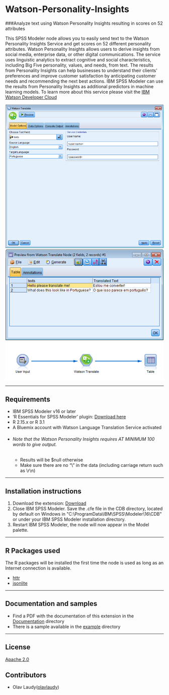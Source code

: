 # Watson-Personality-Insights
###Analyze text using Watson Personality Insights resulting in scores on 52 attributes

This SPSS Modeler node allows you to easily send text to the Watson Personality Insights Service and get scores on 52 different personality attributes.  Watson Personality Insights allows users to derive insights from social media, enterprise data, or other digital communications. The service uses linguistic analytics to extract cognitive and social characteristics, including Big Five personality, values, and needs, from text. The results from Personality Insights can help businesses to understand their clients' preferences and improve customer satisfaction by anticipating customer needs and recommending the next best actions.  IBM SPSS Modeler can use the results from Personality Insights as additional predictors in machine learning models. To learn more about this service please visit the [IBM Watson Developer Cloud][2]   

![Dialog](https://raw.githubusercontent.com/IBMPredictiveAnalytics/Watson-Translate/master/Screenshot/Illustration1.png)
![Output](https://raw.githubusercontent.com/IBMPredictiveAnalytics/Watson-Translate/master/Screenshot/Illustration2.png)
![ModelerStream](https://raw.githubusercontent.com/IBMPredictiveAnalytics/Watson-Translate/master/Screenshot/Illustration3.png)



---
Requirements
----
- IBM SPSS Modeler v16 or later
- ‘R Essentials for SPSS Modeler’ plugin: [Download here][7]
 -  R 2.15.x or R 3.1
 - A Bluemix account with Watson Language Translation Service activated
 -  ###### Note that the Watson Personality Insights requires *AT MINIMUM 100 words* to give output.
    - Results will be $null otherwise 
    - Make sure there are no “\” in the data (including carriage return such as \r\n)


---
Installation instructions
----
1. Download the extension: [Download][3] 
2. Close IBM SPSS Modeler. Save the .cfe file in the CDB directory, located by default on Windows in "C:\ProgramData\IBM\SPSS\Modeler\16\CDB" or under your IBM SPSS Modeler installation directory.
3. Restart IBM SPSS Modeler, the node will now appear in the Model palette.

---
R Packages used
----
The R packages will be installed the first time the node is used as long as an Internet connection is available.
- [httr][4]
- [jsonlite][9]
 
---
Documentation and samples
----
- Find a PDF with the documentation of this extension in the [Documentation][5] directory
- There is a sample available in the [example][6] directory


---
License
----

[Apache 2.0][1]


Contributors
---

  - Olav Laudy([olavlaudy](https://twitter.com/olavlaudy))


[1]: http://www.apache.org/licenses/LICENSE-2.0.html
[2]:https://www.ibm.com/smarterplanet/us/en/ibmwatson/developercloud/doc/personality-insights/overview.shtml
[3]: https://github.com/IBMPredictiveAnalytics/Watson-Personality-Insights/blob/master/Source%20code/WatsonPersonalityInsights.cfe
[4]:https://cran.r-project.org/web/packages/httr/
[5]:https://github.com/IBMPredictiveAnalytics/Watson-Personality-Insights/tree/master/Documentation
[6]:https://github.com/IBMPredictiveAnalytics/Watson-Personality-Insights/tree/master/Example
[7]:https://developer.ibm.com/predictiveanalytics/downloads/#tab2
[8]: https://developer.ibm.com/predictiveanalytics/downloads/
[9]: https://cran.r-project.org/web/packages/jsonlite/
